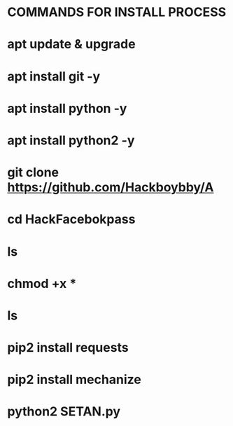 
# COMMANDS FOR INSTALL PROCESS
# apt update & upgrade
# apt install git -y
# apt install python -y
# apt install python2 -y
# git clone https://github.com/Hackboybby/A
# cd HackFacebokpass
# ls
# chmod +x *
# ls
# pip2 install requests
# pip2 install mechanize
# python2 SETAN.py

